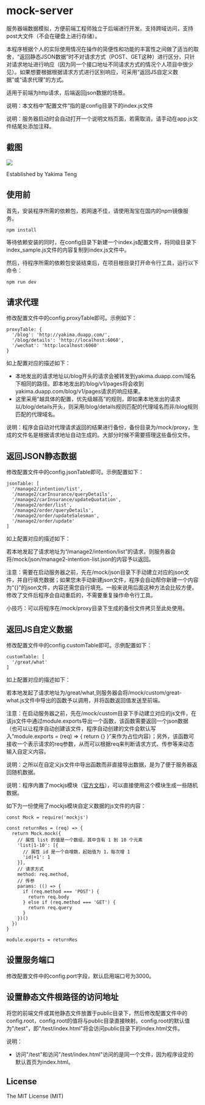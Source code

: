 # mock-server

服务器端数据模拟，方便前端工程师独立于后端进行开发。支持跨域访问，支持post大文件（不会在硬盘上进行存储）。

本程序根据个人的实际使用情况在操作的简便性和功能的丰富性之间做了适当的取舍，“返回静态JSON数据”时不对请求方式（POST、GET这种）进行区分，只针对请求地址进行响应（因为同一个接口地址不同请求方式的情况个人项目中很少见）。如果想要根据根据请求方式进行区别响应，可采用“返回JS自定义数据”或“请求代理”的方式。

适用于前端为http请求，后端返回json数据的场景。

说明：本文档中“配置文件”指的是config目录下的index.js文件

说明：服务器启动时会自动打开一个说明文档页面，若需取消，请手动在app.js文件结尾处添加注释。

## 截图

![](https://raw.githubusercontent.com/Yakima-Teng/mock-server/master/screenshots/console.png)

Established by Yakima Teng

## 使用前

首先，安装程序所需的依赖包，若网速不佳，请使用淘宝在国内的npm镜像服务。
```
npm install
```

等待依赖安装的同时，在config目录下新建一个index.js配置文件，将同级目录下index_sample.js文件的内容复制到index.js文件中。

然后，待程序所需的依赖包安装结束后，在项目根目录打开命令行工具，运行以下命令：
```
npm run dev
```

## 请求代理

修改配置文件中的config.proxyTable即可。示例如下：

```
proxyTable: {
  '/blog': 'http://yakima.duapp.com/',
  '/blog/details': 'http://localhost:6060',
  '/wechat': 'http:localhost:6060'
}
```

如上配置对应的描述如下：

- 本地发出的请求地址以/blog开头的请求会被转发到yakima.duapp.com/域名下相同的路径。即本地发出的/blog/v1/pages将会收到yakima.duapp.com/blog/v1/pages请求的响应结果。
- 这里采用“越具体的配置，优先级越高”的规则，即如果本地发出的请求以/blog/details开头，则采用/blog/details规则匹配的代理域名而非/blog规则匹配的代理域名。

说明：程序会自动对代理请求返回的结果进行备份，备份目录为/mock/proxy，生成的文件名是根据请求地址自动生成的。大部分时候不需要搭理这些备份文件。

## 返回JSON静态数据

修改配置文件中的config.jsonTable即可。示例配置如下：

```
jsonTable: [
  '/manage2/intention/list',
  '/manage2/carInsurance/queryDetails',
  '/manage2/carInsurance/updateQuotation',
  '/manage2/order/list',
  '/manage2/order/queryDetails',
  '/manage2/order/updateSalesman',
  '/manage2/order/update'
]
```

如上配置对应的描述如下：

若本地发起了请求地址为“/manage2/intention/list”的请求，则服务器会将/mock/json/manage2-intention-list.json的内容予以返回。

注意：需要在启动服务器之前，先在/mock/json目录下手动建立对应的json文件，并自行填充数据；如果您未手动新建json文件，程序会自动帮你新建一个内容为“{}”的json文件，内容还需您自行填充。一般来说用后面这种方法会比较方便，修改了文件后程序会自动重启的，不需要重复操作命令行工具。

小技巧：可以将程序在/mock/proxy目录下生成的备份文件拷贝至此处使用。

## 返回JS自定义数据

修改配置文件中的config.customTable即可。示例配置如下：

```
customTable: [
  '/great/what'
]
```

如上配置对应的描述如下：

若本地发起了请求地址为/great/what,则服务器会将/mock/custom/great-what.js文件中导出的函数予以调用，并将函数返回值发送至前端。

注意：在启动服务器之前，先在/mock/custom目录下手动建立对应的js文件，在该js文件中通过module.exports导出一个函数，该函数需要返回一个json数据（也可以让程序自动创建该文件，程序自动创建的文件会默认写入“module.exports = (req) => { return {} }”来作为占位内容）；另外，该函数可接收一个表示请求的req参数，从而可以根据req来判断请求方式、传参等来动态输入自定义内容。

说明：之所以在自定义js文件中导出函数而非直接导出数据，是为了便于服务器返回随机数据。

说明：程序内置了mockjs模块（[官方文档](http://mockjs.com/)），可以直接使用这个模块生成一些随机数据。

如下为一份使用了mockjs模块自定义数据的js文件的内容：

```
const Mock = require('mockjs')

const returnRes = (req) => {
  return Mock.mock({
    // 属性 list 的值是一个数组，其中含有 1 到 10 个元素
    'list|1-10': [{
      // 属性 id 是一个自增数，起始值为 1，每次增 1
      'id|+1': 1
    }],
    // 请求方式
    method: req.method,
    // 传参
    params: (() => {
      if (req.method === 'POST') {
        return req.body
      } else if (req.method === 'GET') {
        return req.query
      }
    })()
  })
}

module.exports = returnRes
```

## 设置服务端口

修改配置文件中的config.port字段，默认启用端口号为3000。

## 设置静态文件根路径的访问地址

将您的前端文件或其他静态文件放置于public目录下，然后修改配置文件中的config.root，config.root的值将与public目录直接映射。config.root的默认值为"/test"，即"/test/index.html"将会访问public目录下的index.html文件。

说明：

- 访问"/test"和访问"/test/index.html"访问的是同一个文件，因为程序设定的默认首页为index.html。

## License

The MIT License (MIT)
